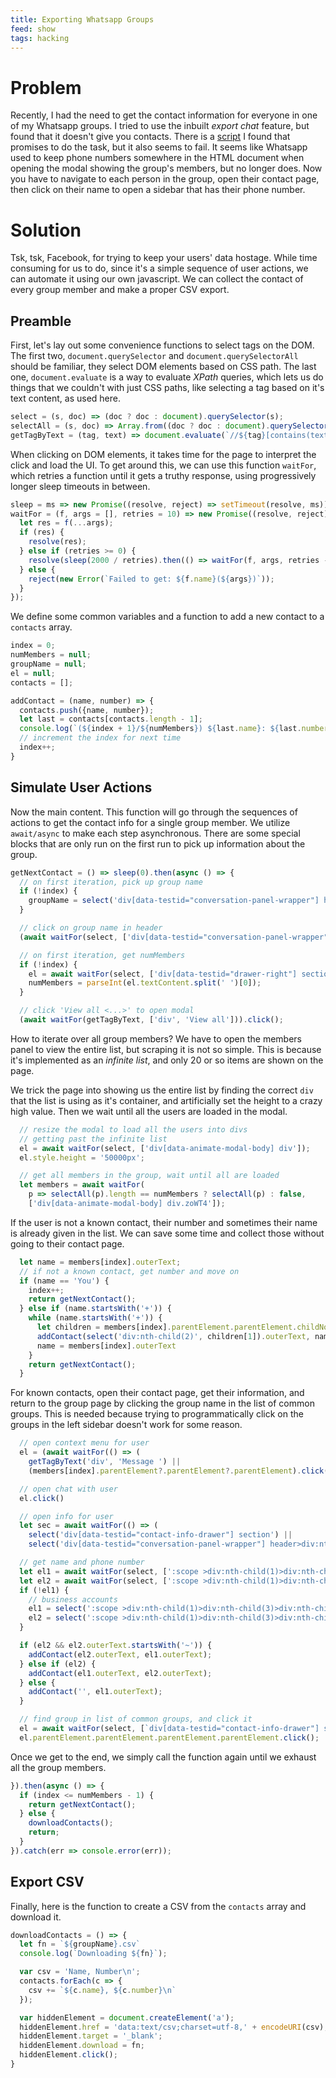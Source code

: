 ```yaml
---
title: Exporting Whatsapp Groups
feed: show
tags: hacking
---
```


# Problem

Recently, I had the need to get the contact information for everyone in one of my Whatsapp groups.
I tried to use the inbuilt _export chat_ feature, but found that it doesn't give you contacts.
There is a [script](https://gist.github.com/shaneapen/3406477b9f946855d02e3f33ec121975) I found that promises to do the task, but it also seems to fail.
It seems like Whatsapp used to keep phone numbers somewhere in the HTML document when opening the modal showing the group's members, but no longer does.
Now you have to navigate to each person in the group, open their contact page, then click on their name to open a sidebar that has their phone number.

# Solution

Tsk, tsk, Facebook, for trying to keep your users' data hostage.
While time consuming for us to do, since it's a simple sequence of user actions, we can automate it using our own javascript.
We can collect the contact of every group member and make a proper CSV export.


## Preamble

First, let's lay out some convenience functions to select tags on the DOM.
The first two, `document.querySelector` and `document.querySelectorAll` should be familiar, they select DOM elements based on CSS path.
The last one, `document.evaluate` is a way to evaluate *XPath* queries, which lets us do things that we couldn't with just CSS paths, like selecting a tag based on it's text content, as used here.

```js
select = (s, doc) => (doc ? doc : document).querySelector(s);
selectAll = (s, doc) => Array.from((doc ? doc : document).querySelectorAll(s));
getTagByText = (tag, text) => document.evaluate(`//${tag}[contains(text(),'${text}')]`, document, null, XPathResult.FIRST_ORDERED_NODE_TYPE, null).singleNodeValue;
```

When clicking on DOM elements, it takes time for the page to interpret the click and load the UI.
To get around this, we can use this function `waitFor`, which retries a function until it gets a truthy response, using progressively longer sleep timeouts in between.

```js
sleep = ms => new Promise((resolve, reject) => setTimeout(resolve, ms));
waitFor = (f, args = [], retries = 10) => new Promise((resolve, reject) => {
  let res = f(...args);
  if (res) {
    resolve(res);
  } else if (retries >= 0) {
    resolve(sleep(2000 / retries).then(() => waitFor(f, args, retries - 1)));
  } else {
    reject(new Error(`Failed to get: ${f.name}(${args})`));
  }
});
```

We define some common variables and a function to add a new contact to a `contacts` array.

```js
index = 0;
numMembers = null;
groupName = null;
el = null;
contacts = [];

addContact = (name, number) => {
  contacts.push({name, number});
  let last = contacts[contacts.length - 1];
  console.log(`(${index + 1}/${numMembers}) ${last.name}: ${last.number}`);
  // increment the index for next time
  index++;
}
```

## Simulate User Actions

Now the main content.
This function will go through the sequences of actions to get the contact info for a single group member.
We utilize `await/async` to make each step asynchronous.
There are some special blocks that are only run on the first run to pick up information about the group.

```js
getNextContact = () => sleep(0).then(async () => {
  // on first iteration, pick up group name
  if (!index) {
    groupName = select('div[data-testid="conversation-panel-wrapper"] header div:nth-child(2) span').title;
  }

  // click on group name in header
  (await waitFor(select, ['div[data-testid="conversation-panel-wrapper"] header div:nth-child(2)'])).click();

  // on first iteration, get numMembers
  if (!index) {
    el = await waitFor(select, ['div[data-testid="drawer-right"] section>div:nth-child(1)>div:nth-child(1)>div:nth-child(3)>span button']);
    numMembers = parseInt(el.textContent.split(' ')[0]);
  }

  // click 'View all <...>' to open modal
  (await waitFor(getTagByText, ['div', 'View all'])).click();
```

How to iterate over all group members?
We have to open the members panel to view the entire list, but scraping it is not so simple.
This is because it's implemented as an _infinite list_, and only 20 or so items are shown on the page.

We trick the page into showing us the entire list by finding the correct `div` that the list is using as it's container, and artificially set the height to a crazy high value.
Then we wait until all the users are loaded in the modal.

```js
  // resize the modal to load all the users into divs
  // getting past the infinite list
  el = await waitFor(select, ['div[data-animate-modal-body] div']);
  el.style.height = '50000px';

  // get all members in the group, wait until all are loaded
  let members = await waitFor(
    p => selectAll(p).length == numMembers ? selectAll(p) : false,
    ['div[data-animate-modal-body] div.zoWT4']);
```

If the user is not a known contact, their number and sometimes their name is already given in the list.
We can save some time and collect those without going to their contact page.

```js
  let name = members[index].outerText;
  // if not a known contact, get number and move on
  if (name == 'You') {
    index++;
    return getNextContact();
  } else if (name.startsWith('+')) {
    while (name.startsWith('+')) {
      let children = members[index].parentElement.parentElement.childNodes;
      addContact(select('div:nth-child(2)', children[1]).outerText, name);
      name = members[index].outerText
    }
    return getNextContact();
  }
```

For known contacts, open their contact page, get their information, and return to the group page by clicking the group name in the list of common groups.
This is needed because trying to programmatically click on the groups in the left sidebar doesn't work for some reason.

```js
  // open context menu for user
  el = (await waitFor(() => (
    getTagByText('div', 'Message ') || 
    (members[index].parentElement?.parentElement?.parentElement).click())));

  // open chat with user
  el.click()

  // open info for user
  let sec = await waitFor(() => (
    select('div[data-testid="contact-info-drawer"] section') ||
    select('div[data-testid="conversation-panel-wrapper"] header>div:nth-child(1)').click()));

  // get name and phone number
  let el1 = await waitFor(select, [':scope >div:nth-child(1)>div:nth-child(2)>h2:nth-child(1)', sec]);
  let el2 = await waitFor(select, [':scope >div:nth-child(1)>div:nth-child(2)>div:nth-child(2)', sec]);
  if (!el1) {
    // business accounts
    el1 = select(':scope >div:nth-child(1)>div:nth-child(3)>div:nth-child(1)>div:nth-child(1)', sec);
    el2 = select(':scope >div:nth-child(1)>div:nth-child(3)>div:nth-child(1)>div:nth-child(2)', sec);
  }

  if (el2 && el2.outerText.startsWith('~')) {
    addContact(el2.outerText, el1.outerText);
  } else if (el2) {
    addContact(el1.outerText, el2.outerText);
  } else {
    addContact('', el1.outerText);
  }

  // find group in list of common groups, and click it
  el = await waitFor(select, [`div[data-testid="contact-info-drawer"] section div[data-testid="cell-frame-container"] .zoWT4>span[title="${groupName}"]`])
  el.parentElement.parentElement.parentElement.parentElement.click();
```

Once we get to the end, we simply call the function again until we exhaust all the group members.

```js
}).then(async () => {
  if (index <= numMembers - 1) {
    return getNextContact();
  } else {
    downloadContacts();
    return;
  }
}).catch(err => console.error(err));
```

## Export CSV

Finally, here is the function to create a CSV from the `contacts` array and download it.

```js
downloadContacts = () => {
  let fn = `${groupName}.csv`
  console.log(`Downloading ${fn}`);

  var csv = 'Name, Number\n';  
  contacts.forEach(c => {
    csv += `${c.name}, ${c.number}\n`
  });

  var hiddenElement = document.createElement('a');
  hiddenElement.href = 'data:text/csv;charset=utf-8,' + encodeURI(csv);
  hiddenElement.target = '_blank';
  hiddenElement.download = fn;
  hiddenElement.click();
}
```
